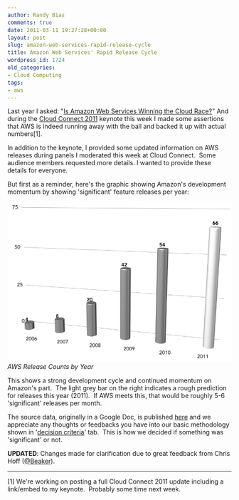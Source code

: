```yaml
---
author: Randy Bias
comments: true
date: 2011-03-11 19:27:28+00:00
layout: post
slug: amazon-web-services-rapid-release-cycle
title: Amazon Web Services' Rapid Release Cycle
wordpress_id: 1724
old_categories:
- Cloud Computing
tags:
- aws
---
```


Last year I asked: "[Is Amazon Web Services Winning the Cloud Race?](http://cloudscaling.com/blog/cloud-computing/is-amazon-winning-the-cloud-race)"  And during the [Cloud Connect 2011](http://www.cloudconnectevent.com/) keynote this week I made some assertions that AWS is indeed running away with the ball and backed it up with actual numbers[1].

In addition to the keynote, I provided some updated information on AWS releases during panels I moderated this week at Cloud Connect.  Some audience members requested more details.  I wanted to provide these details for everyone.

But first as a reminder, here's the graphic showing Amazon's development momentum by showing 'significant' feature releases per year:

![AWS Release Counts by Year](/assets/media/2011/03/cloudscaling-cloud-connect-2011-keynote-randybias-aws-releases1.png)
<cite>AWS Release Counts by Year</cite>

This shows a strong development cycle and continued momentum on Amazon's part.  The light grey bar on the right indicates a rough prediction for releases this year (2011).  If AWS meets this, that would be roughly 5-6 'significant' releases per month.

The source data, originally in a Google Doc, is published [here](https://spreadsheets0.google.com/pub?key=0Aj44T5bMC9D5dG1QWlRKNmctRk5EcW5mSkhQbEQ5akE&output=html) and we appreciate any thoughts or feedbacks you have into our basic methodology shown in '[decision criteria](https://spreadsheets0.google.com/pub?key=0Aj44T5bMC9D5dG1QWlRKNmctRk5EcW5mSkhQbEQ5akE&gid=0)' tab.  This is how we decided if something was 'significant' or not.

**UPDATED**: Changes made for clarification due to great feedback from Chris Hoff ([@Beaker](http://twitter.com/Beaker)).



* * *

[1] We're working on posting a full Cloud Connect 2011 update including a link/embed to my keynote.  Probably some time next week.
